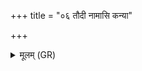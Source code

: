 +++
title = "०६ तौदी नामासि कन्या"

+++
<details><summary>मूलम् (GR)</summary>

तौदी नामासि कन्या  
घृताची नाम वा असि ।  
अधस्पदेन ते पदोर्  
आ ददे विषदूषणम् ॥
</details>